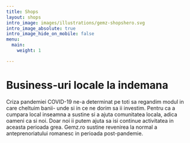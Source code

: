 ```yaml
---
title: Shops
layout: shops
intro_image: images/illustrations/gemz-shopshero.svg
intro_image_absolute: true
intro_image_hide_on_mobile: false
menu:
  main:
    weight: 1

---
```

# Business-uri locale la indemana

Criza pandemiei COVID-19 ne-a determinat pe toti sa regandim modul in care cheltuim banii- unde si in ce ne dorim sa ii investim. Pentru ca a cumpara local inseamna a sustine si a ajuta comunitatea locala, adica oameni ca si noi. Doar noi ii putem ajuta sa isi continue activitatea in aceasta perioada grea.
Gemz.ro sustine revenirea la normal a anteprenoriatului romanesc in perioada post-pandemie.